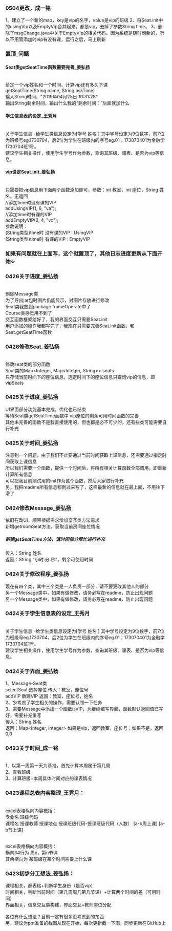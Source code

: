 ### 0504更改，成一铭
1、建立了一个新的map，key是vip的名字，value是vip的班级
2、将Seat.init中的usingVip以及EmptyVip合并起来，都是vip，去掉了参数String time。
3、删除了msgChange.java中关于EmptyVip的相关代码，因为系统是随时刷新的，所以不用管添加时vip有没有课，运行之后，马上刷新

### 置顶_问题
#### Seat类getSeatTime函数需要完善_姜弘扬
<br> 给定一个vip姓名和一个时间，计算vip还有多久下课
<br> getSeatTime(String name, String askTime)
<br> 输入String时间，"2019年04月25日 10:31:28"
<br> 输出String剩余时间，输出什么我的“剩余时间：”后面就加什么
#### 学生信息表的设定_王秀月
<br> 关于学生信息 -给学生类信息设定为[学号 姓名 ] 其中学号设定为9位数字，前7位为班级号eg.1730704，后2位为学生在班级内的序号eg.01；173070401为金融学1730704班1号。 
<br> 建议学生相关操作，使用学生学号作为参数，查询其班级、课表、是否为vip等信息。
#### vip设定Seat.init_姜弘扬

<br> 只需要把vip信息用下面两个函数添加即可，参数：int 教室，int 座位，String 姓名。无返回
<br> //添加time时没有课的VIP
<br> addUsingVIP(1, 6, "va");
<br> //添加time时有课的VIP
<br> addEmptyVIP(2, 4, "vc");
<br> 参数说明：
<br> (String类型)time时 没有课的VIP : UsingVIP
<br> (String类型)time时  有课的VIP  : EmptyVIP

### 如果有问题就在上面写，这个就置顶了，其他日志进度更新从下面开始↓

### 0426关于进度_姜弘扬
<br> 删除Message类
<br> 为了导出jar包时图片仍能显示，对图片存放进行修改
<br> Seat类我放到package frameOperate中了
<br> Course类感觉用不到了
<br> 交互函数框架给好了，我的界面交互只需要Seat.init
<br> 用户添加的操作我都写完了，我现在只需要完善Seat.init函数，和Seat.getSeatTime函数

### 0426修改Seat_姜弘扬
<br> 修改seat类的部分函数
<br> Seat类的Map<Integer, Map<Integer, String>> seats
<br> 只存储当前时间下的座位信息，选定时间下的座位信息只查询vip的信息，即vipSeats

### 0425关于进度_姜弘扬
UI界面部分功能基本完成，优化也已结束
<br> 等待Seat类getSeatTime函数中 vip座位的剩余可用时间函数的完善
<br> 其他未完善的函数不是我直接使用的，但也都是必不可少的，还有些类可能需要自行补充

### 0425关于时间_姜弘扬
注意到一个问题，由于我们不止要通过当前时间获取上课信息，还需要通过指定时间获取上课信息
<br> 所以我们需要一个函数，提供一个时间后，将所有相关计算函数全部调用，即重新计算所有信息
<br> 可以把我目前测试用的init作为这个函数，然后大家进行补充
<br> 另，我把readme所有信息都倒过来写了，这样最新的信息就在最上面，不用往下滑了

### 0424修改Message_姜弘扬
依旧在改UI，顺带根据需求增加交互类方法需求
<br>新增getroomSeat方法，获取当前房间座位情况

##### 新建getSeatTime方法，请时间部分帮忙进行补充
传入：String 姓名 
<br> 返回：String "小时:分:秒"，剩余可使用时间

### 0424关于修改程序_姜弘扬
现在有四个类，其中三个类是一人负责一部分，请不要更改其他人的部分 
<br> 另一个Message类中，如果有做修改，请务必写在readme，防止出现问题
<br> 另一个Message类中，如果有做修改，请务必写在readme，防止出现问题

### 0424关于学生信息表的设定_王秀月

<br> 关于学生信息 -给学生类信息设定为[学号 姓名 ] 其中学号设定为9位数字，前7位为班级号eg.1730704，后2位为学生在班级内的序号eg.01；173070401为金融学1730704班1号。 
<br> 建议学生相关操作，使用学生学号作为参数，查询其班级、课表、是否为vip等信息。

### 0424关于界面_姜弘扬
1、Message-Seat类
<br> selectSeat 选择座位 传入：教室，座位号 
<br> addVIP 新建VIP 返回：教室，座位号，姓名
<br> 2、少考虑了学生相关的操作，需要认领一下任务
<br> 3、需要Message中添加一个函数isVIP，为继续编写界面，函数默认返回值已写好，需要补充重写
<br> 传入：String 姓名 
<br> 返回：Map<Integer, Integer> 如果是vip，返回教室，座位号；如果不是，返回0,0

### 0423关于时间_成一铭
<br> 1、以第一周第一天为基准，首先计算本周属于第几周
<br> 2、查看班级
<br> 3、计算班级+本周具体时间对应的课表情况

### 0423课程总表内容整理_王秀月：

<br>excel表格纵向内容概括：
<br>专业名 班级代码
<br>课程名 授课教师 授课地点 授课班级代码-授课班级代码（人数） [a-b周上课]  [a-b节上课]

<br>excel表格横向内容概括：
<br>横向34行为 周x，第n节课
<br>其余横向为 某班级在某个时间需要上什么课

### 0423初步分工想法_姜弘扬：
课程相关，都表格+判断学生身份（是否vip）
<br> 时间相关，判断当前时间（第几周周几第几节课）+计算两个时间的差（可用时间）
<br> 界面相关，信息交互类构建，界面交互+教师座位分配
<br> <br> 各位有什么想法？目前一定有很多没考虑到的东西
<br> 另，建议为ppt准备的截图从现在开始，每次更新截一下图，同步更新在GitHub上
